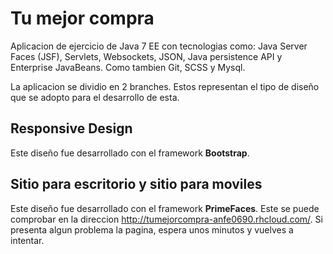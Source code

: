 Tu mejor compra
===============

Aplicacion de ejercicio de Java 7 EE con tecnologias como: Java Server Faces (JSF), Servlets, Websockets, JSON, Java persistence API y Enterprise
JavaBeans. Como tambien Git, SCSS y Mysql.

La aplicacion se dividio en 2 branches. Estos representan el tipo de diseño que se adopto para el desarrollo de esta.




Responsive Design
-------------------------

Este diseño fue desarrollado con el framework **Bootstrap**.


Sitio para escritorio y sitio para moviles
------------------------------------------

Este diseño fue desarrollado con el framework **PrimeFaces**. Este se puede comprobar en la direccion http://tumejorcompra-anfe0690.rhcloud.com/. Si
presenta algun problema la pagina, espera unos minutos y vuelves a intentar.